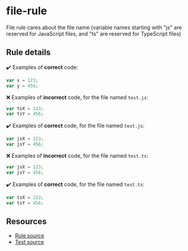 # file-rule

File rule cares about the file name (variable names starting with "js" are reserved for JavaScript files, and "ts" are reserved for TypeScript files)

## Rule details

✔️ Examples of **correct** code:
```js
var x = 123;
var y = 456;
```

❌ Examples of **incorrect** code, for the file named `test.js`:
```js
var tsX = 123;
var tsY = 456;
```

✔️ Examples of **correct** code, for the file named `test.js`:
```js
var jsX = 123;
var jsY = 456;
```

❌ Examples of **incorrect** code, for the file named `test.ts`:
```js
var jsX = 123;
var jsY = 456;
```

✔️ Examples of **correct** code, for the file named `test.ts`:
```js
var tsX = 123;
var tsY = 456;
```

## Resources

* [Rule source](/rules/file-rule.js)
* [Test source](/tests/file-rule.js)
